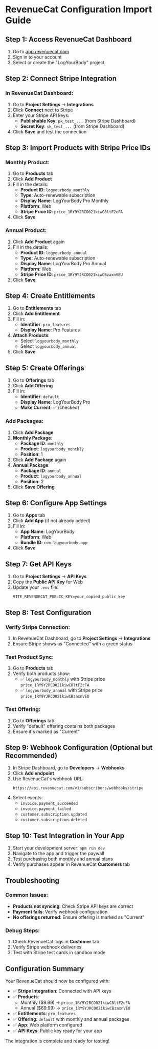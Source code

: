 # RevenueCat Configuration Import Guide

## Step 1: Access RevenueCat Dashboard

1. Go to [app.revenuecat.com](https://app.revenuecat.com)
2. Sign in to your account
3. Select or create the "LogYourBody" project

## Step 2: Connect Stripe Integration

### In RevenueCat Dashboard:
1. Go to **Project Settings** → **Integrations**
2. Click **Connect** next to Stripe
3. Enter your Stripe API keys:
   - **Publishable Key**: `pk_test_...` (from Stripe Dashboard)
   - **Secret Key**: `sk_test_...` (from Stripe Dashboard)
4. Click **Save** and test the connection

## Step 3: Import Products with Stripe Price IDs

### Monthly Product:
1. Go to **Products** tab
2. Click **Add Product**
3. Fill in the details:
   - **Product ID**: `logyourbody_monthly`
   - **Type**: Auto-renewable subscription
   - **Display Name**: LogYourBody Pro Monthly
   - **Platform**: Web
   - **Stripe Price ID**: `price_1RY9Y2RCO021kiwC8ltF2cFA`
4. Click **Save**

### Annual Product:
1. Click **Add Product** again
2. Fill in the details:
   - **Product ID**: `logyourbody_annual`
   - **Type**: Auto-renewable subscription
   - **Display Name**: LogYourBody Pro Annual
   - **Platform**: Web
   - **Stripe Price ID**: `price_1RY9YJRCO021kiwCBzaxnVEU`
3. Click **Save**

## Step 4: Create Entitlements

1. Go to **Entitlements** tab
2. Click **Add Entitlement**
3. Fill in:
   - **Identifier**: `pro_features`
   - **Display Name**: Pro Features
4. **Attach Products**:
   - Select `logyourbody_monthly`
   - Select `logyourbody_annual`
5. Click **Save**

## Step 5: Create Offerings

1. Go to **Offerings** tab
2. Click **Add Offering**
3. Fill in:
   - **Identifier**: `default`
   - **Display Name**: LogYourBody Pro
   - **Make Current**: ✅ (checked)

### Add Packages:
1. Click **Add Package**
2. **Monthly Package**:
   - **Package ID**: `monthly`
   - **Product**: `logyourbody_monthly`
   - **Position**: 1
3. Click **Add Package** again
4. **Annual Package**:
   - **Package ID**: `annual`
   - **Product**: `logyourbody_annual`
   - **Position**: 2
5. Click **Save Offering**

## Step 6: Configure App Settings

1. Go to **Apps** tab
2. Click **Add App** (if not already added)
3. Fill in:
   - **App Name**: LogYourBody
   - **Platform**: Web
   - **Bundle ID**: `com.logyourbody.app`
4. Click **Save**

## Step 7: Get API Keys

1. Go to **Project Settings** → **API Keys**
2. Copy the **Public API Key** for Web
3. Update your `.env` file:
   ```env
   VITE_REVENUECAT_PUBLIC_KEY=your_copied_public_key
   ```

## Step 8: Test Configuration

### Verify Stripe Connection:
1. In RevenueCat Dashboard, go to **Project Settings** → **Integrations**
2. Ensure Stripe shows as "Connected" with a green status

### Test Product Sync:
1. Go to **Products** tab
2. Verify both products show:
   - ✅ `logyourbody_monthly` with Stripe price `price_1RY9Y2RCO021kiwC8ltF2cFA`
   - ✅ `logyourbody_annual` with Stripe price `price_1RY9YJRCO021kiwCBzaxnVEU`

### Test Offering:
1. Go to **Offerings** tab
2. Verify "default" offering contains both packages
3. Ensure it's marked as "Current"

## Step 9: Webhook Configuration (Optional but Recommended)

1. In Stripe Dashboard, go to **Developers** → **Webhooks**
2. Click **Add endpoint**
3. Use RevenueCat's webhook URL:
   ```
   https://api.revenuecat.com/v1/subscribers/webhooks/stripe
   ```
4. Select events:
   - `invoice.payment_succeeded`
   - `invoice.payment_failed`
   - `customer.subscription.updated`
   - `customer.subscription.deleted`

## Step 10: Test Integration in Your App

1. Start your development server: `npm run dev`
2. Navigate to the app and trigger the paywall
3. Test purchasing both monthly and annual plans
4. Verify purchases appear in RevenueCat **Customers** tab

## Troubleshooting

### Common Issues:
- **Products not syncing**: Check Stripe API keys are correct
- **Payment fails**: Verify webhook configuration
- **No offerings returned**: Ensure offering is marked as "Current"

### Debug Steps:
1. Check RevenueCat logs in **Customer** tab
2. Verify Stripe webhook deliveries
3. Test with Stripe test cards in sandbox mode

## Configuration Summary

Your RevenueCat should now be configured with:

- ✅ **Stripe Integration**: Connected with API keys
- ✅ **Products**: 
  - Monthly ($9.99) → `price_1RY9Y2RCO021kiwC8ltF2cFA`
  - Annual ($69.99) → `price_1RY9YJRCO021kiwCBzaxnVEU`
- ✅ **Entitlements**: `pro_features` 
- ✅ **Offering**: `default` with monthly and annual packages
- ✅ **App**: Web platform configured
- ✅ **API Keys**: Public key ready for your app

The integration is complete and ready for testing!
